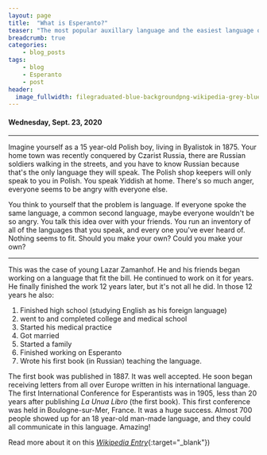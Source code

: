 ```yaml
---
layout: page
title:  "What is Esperanto?"
teaser: "The most popular auxillary language and the easiest language on earth to learn."
breadcrumb: true
categories:
    - blog_posts
tags:
    - blog
    - Esperanto
    - post
header: 
  image_fullwidth: filegraduated-blue-backgroundpng-wikipedia-grey-blue-png-1000_500.png
---
```

#### Wednesday, Sept. 23, 2020

---------

Imagine yourself as a 15 year-old Polish boy, living in Byalistok in 1875.  Your home town was recently conquered by Czarist Russia, there are Russian soldiers walking in the streets, and you have to know Russian because that's the only language they will speak.  The Polish shop keepers will only speak to you in Polish.  You speak Yiddish at home. There's so much anger, everyone seems to be angry with everyone else.  

You think to yourself that the problem is language.  If everyone spoke the same language, a common second language, maybe everyone wouldn't be so angry.  You talk this idea over with your friends.  You run an inventory of all of the languages that you speak, and every one you've ever heard of.  Nothing seems to fit.  Should you make your own?  Could you make your own?

---------

This was the case of young Lazar Zamanhof.  He and his friends began working on a language that fit the bill.  He continued to work on it for years.  He finally finished the work 12 years later, but it's not all he did.  In those 12 years he also: 
1. Finished high school (studying English as his foreign language) 
2. went to and completed college and medical school
3. Started his medical practice
4. Got married
5. Started a family
6. Finished working on Esperanto
7. Wrote his first book (in Russian) teaching the language.

The first book was published in 1887.  It was well accepted.  He soon began receiving letters from all over Europe written in his international language.  The first International Conference for Esperantists was in 1905, less than 20 years after publishing *La Unua Libro* (the first book).  This first conference was held in Boulogne-sur-Mer, France.  It was a huge success.  Almost 700 people showed up for an 18 year-old man-made language, and they could all communicate in this language.  Amazing!

Read more about it on this [*Wikipedia Entry*](https://en.wikipedia.org/wiki/Esperanto){:target="_blank"})